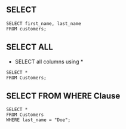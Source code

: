 ## SELECT
```
SELECT first_name, last_name
FROM customers;
```

## SELECT ALL
- SELECT all columns using *

```
SELECT * 
FROM Customers;
```

## SELECT FROM WHERE Clause
```
SELECT *
FROM Customers
WHERE last_name = "Doe";
```

